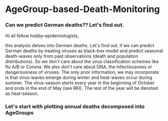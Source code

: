 # AgeGroup-based-Death-Monitoring

### Can we predict German deaths?? Let's find out.
Hi all fellow hobby-epidemiologists,

this analysis delves into German deaths. Let's find out, if we can predict German deaths by treating viruses as black-box model and predict seasonal death-waves only from past observations (death and population distributions). So we don't care about the virus classification schemes like flu A/B or Corona. We also don't care about DNA, the infectiousness or dangerousness of viruses. The only prior information, we may incorporate is that virus-waves emerge during winter and heat-waves occur during summer. The virus-season starts every year in the beginning of October and ends in the end of May (see RKI). The rest of the year will be denoted as heat-season.

### Let's start with plotting annual deaths decomposed into AgeGroups



